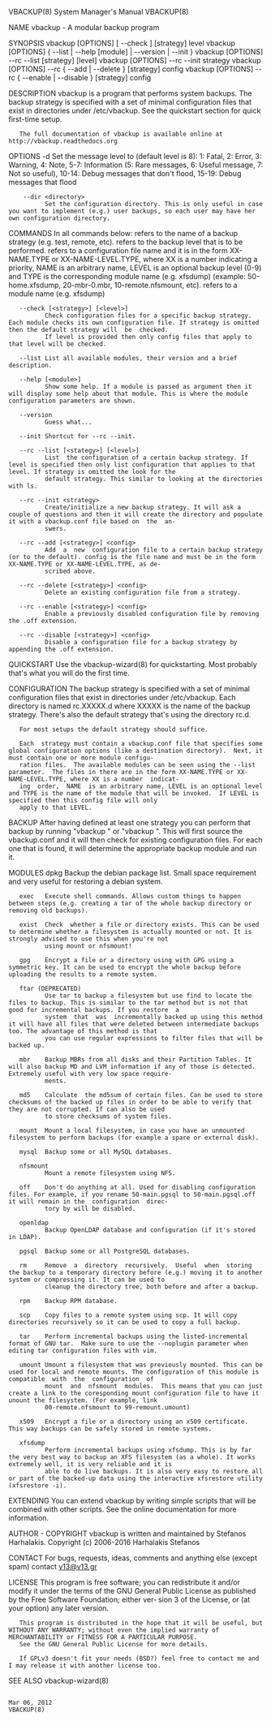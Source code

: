 VBACKUP(8)                                                                        System Manager's Manual                                                                       VBACKUP(8)

NAME
       vbackup - A modular backup program

SYNOPSIS
          vbackup [OPTIONS] [ --check ] [strategy] level
          vbackup [OPTIONS] { --list | --help [module] | --version | --init }
          vbackup [OPTIONS] --rc --list [strategy] [level]
          vbackup [OPTIONS] --rc --init strategy
          vbackup [OPTIONS] --rc { --add | --delete } [strategy] config
          vbackup [OPTIONS] --rc { --enable | --disable } [strategy] config

DESCRIPTION
       vbackup  is  a  program that performs system backups.  The backup strategy is specified with a set of minimal configuration files that exist in directories under /etc/vbackup. See
       the quickstart section for quick first-time setup.

       The full documentation of vbackup is available online at http://vbackup.readthedocs.org

OPTIONS
       -d <level>
              Set the message level to <level> (default level is 8): 1: Fatal, 2: Error, 3: Warning, 4: Note, 5-7: Information (5: Rare messages, 6: Useful message, 7:  Not  so  useful),
              10-14: Debug messages that don't flood, 15-19: Debug messages that flood

        --dir <directory>
              Set the configuration directory. This is only useful in case you want to implement (e.g.) user backups, so each user may have her own configuration directory.

COMMANDS
       In  all commands below: <strategy> refers to the name of a backup strategy (e.g. test, remote, etc). <level> refers to the backup level that is to be performed. <config> refers to
       a configuration file name and it is in the form XX-NAME.TYPE or XX-NAME-LEVEL.TYPE, where XX is a number indicating a priority, NAME is an arbitrary name,  LEVEL  is  an  optional
       backup  level  (0-9)  and  TYPE is the corresponding module name (e.g. xfsdump) (example: 50-home.xfsdump, 20-mbr-0.mbr, 10-remote.nfsmount, etc). <module> refers to a module name
       (e.g. xfsdump)

       --check [<strategy>] [<level>]
              Check configuration files for a specific backup strategy. Each module checks its own configuration file. If strategy is omitted then the default strategy will  be  checked.
              If level is provided then only config files that apply to that level will be checked.

       --list List all available modules, their version and a brief description.

       --help [<module>]
              Show some help. If a module is passed as argument then it will display some help about that module. This is where the module configuration parameters are shown.

       --version
              Guess what...

       --init Shortcut for --rc --init.

       --rc --list [<stategy>] [<level>]
              List  the configuration of a certain backup strategy. If level is specified then only list configuration that applies to that level. If strategy is omitted the look for the
              default strategy. This similar to looking at the directories with ls.

       --rc --init <strategy>
              Create/initialize a new backup strategy. It will ask a couple of questions and then it will create the directory and populate it with a vbackup.conf file based on  the  an‐
              swers.

       --rc --add [<strategy>] <config>
              Add  a  new  configuration file to a certain backup strategy (or to the default). config is the file name and must be in the form XX-NAME.TYPE or XX-NAME-LEVEL.TYPE, as de‐
              scribed above.

       --rc --delete [<strategy>] <config>
              Delete an existing configuration file from a strategy.

       --rc --enable [<strategy>] <config>
              Enable a previously disabled configuration file by removing the .off extension.

       --rc --disable [<strategy>] <config>
              Disable a configuration file for a backup strategy by appending the .off extension.

QUICKSTART
       Use the vbackup-wizard(8) for quickstarting. Most probably that's what you will do the first time.

CONFIGURATION
       The backup strategy is specified with a set of minimal configuration files that exist in directories under /etc/vbackup. Each directory is named rc.XXXXX.d where XXXXX is the name
       of the backup strategy. There's also the default strategy that's using the directory rc.d.

       For most setups the default strategy should suffice.

       Each  strategy must contain a vbackup.conf file that specifies some global configuration options (like a destination directory).  Next, it must contain one or more module configu‐
       ration files.  The available modules can be seen using the --list parameter.  The files in there are in the form XX-NAME.TYPE or XX-NAME-LEVEL.TYPE, where XX is a number  indicat‐
       ing  order,  NAME  is an arbitrary name, LEVEL is an optional level and TYPE is the name of the module that will be invoked.  If LEVEL is specified then this config file will only
       apply to that LEVEL.

BACKUP
       After having defined at least one strategy you can perform that backup by running "vbackup <level>" or "vbackup <strategy> <level>".  This will first source the  vbackup.conf  and
       it will then check for existing configuration files.  For each one that is found, it will determine the appropriate backup module and run it.

MODULES
       dpkg   Backup the debian package list. Small space requirement and very useful for restoring a debian system.

       exec   Execute shell commands. Allows custom things to happen between steps (e.g. creating a tar of the whole backup directory or removing old backups).

       exist  Check  whether a file or directory exists. This can be used to determine whether a filesystem is actually mounted or not. It is strongly advised to use this when you're not
              using mount or nfsmount!

       gpg    Encrypt a file or a directory using with GPG using a symmetric key. It can be used to encrypt the whole backup before uploading the results to a remote system.

       ftar (DEPRECATED)
              Use tar to backup a filesystem but use find to locate the files to backup. This is similar to the tar method but is not that good for incremental backups. If you restore  a
              system  that  was  incrementally backed up using this method it will have all files that were deleted between intermediate backups too. The advantage of this method is that
              you can use regular expressions to filter files that will be backed up.

       mbr    Backup MBRs from all disks and their Partition Tables. It will also backup MD and LVM information if any of those is detected. Extremely useful with very low space require‐
              ments.

       md5    Calculate  the md5sum of certain files. Can be used to store checksums of the backed up files in order to be able to verify that they are not corrupted. If can also be used
              to store checksums of system files.

       mount  Mount a local filesystem, in case you have an unmounted filesystem to perform backups (for example a spare or external disk).

       mysql  Backup some or all MySQL databases.

       nfsmount
              Mount a remote filesystem using NFS.

       off    Don't do anything at all. Used for disabling configuration files. For example, if you rename 50-main.pgsql to 50-main.pgsql.off it will remain in the  configuration  direc‐
              tory by will be disabled.

       openldap
              Backup OpenLDAP database and configuration (if it's stored in LDAP).

       pgsql  Backup some or all PostgreSQL databases.

       rm     Remove  a  directory  recursively.  Useful  when  storing the backup to a temporary directory before (e.g.) moving it to another system or compressing it. It can be used to
              cleanup the directory tree, both before and after a backup.

       rpm    Backup RPM database.

       scp    Copy files to a remote system using scp. It will copy directories recursively so it can be used to copy a full backup.

       tar    Perform incremental backups using the listed-incremental format of GNU tar.  Make sure to use the --noplugin parameter when editing tar configuration files with vim.

       umount Umount a filesystem that was previously mounted. This can be used for local and remote mounts. The configuration of this module is  compatible  with  the  configuration  of
              mount  and  nfsmount  modules.  This means that you can just create a link to the coresponding mount configuration file to have it unount the filesystem. (For example, link
              00-remote.nfsmount to 99-remount.umount)

       x509   Encrypt a file or a directory using an x509 certificate. This way backups can be safely stored in remote systems.

       xfsdump
              Perform incremental backups using xfsdump. This is by far the very best way to backup an XFS filesystem (as a whole). It works extremely well, it is very reliable and it is
              able to do live backups. It is also very easy to restore all or part of the backed-up data using the interactive xfsrestore utility (xfsrestore -i).

EXTENDING
       You can extend vbackup by writing simple scripts that will be combined with other scripts. See the online documentation for more information.

AUTHOR - COPYRIGHT
       vbackup is written and maintained by Stefanos Harhalakis.  Copyright (c) 2006-2016 Harhalakis Stefanos

CONTACT
       For bugs, requests, ideas, comments and anything else (except spam) contact <v13@v13.gr>

LICENSE
       This program is free software; you can redistribute it and/or modify it under the terms of the GNU General Public License as published by the Free Software Foundation; either ver‐
       sion 3 of the License, or (at your option) any later version.

       This program is distributed in the hope that it will be useful, but WITHOUT ANY WARRANTY; without even the implied warranty of MERCHANTABILITY or FITNESS FOR A PARTICULAR PURPOSE.
       See the GNU General Public License for more details.

       If GPLv3 doesn't fit your needs (BSD?) feel free to contact me and I may release it with another license too.

SEE ALSO
       vbackup-wizard(8)

                                                                                       Mar 06, 2012                                                                             VBACKUP(8)
